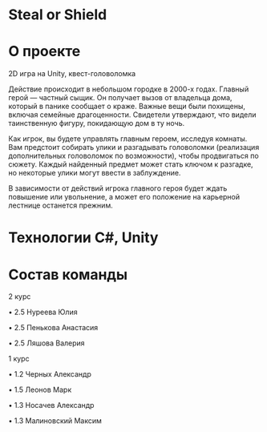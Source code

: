 # Steal or Shield

# О проекте

2D игра на Unity, квест-головоломка

Действие происходит в небольшом городке в 2000-х годах. Главный герой — частный сыщик. Он получает вызов от владельца дома, который в панике сообщает о краже. Важные вещи были похищены, включая семейные драгоценности. Свидетели утверждают, что видели таинственную фигуру, покидающую дом в ту ночь. 

Как игрок, вы будете управлять главным героем, исследуя комнаты. Вам предстоит собирать улики и разгадывать головоломки (реализация дополнительных головоломок по возможности), чтобы продвигаться по сюжету. Каждый найденный предмет может стать ключом к разгадке, но некоторые улики могут ввести в заблуждение.

В зависимости от действий игрока главного героя будет ждать повышение или увольнение, а может его положение на карьерной лестнице останется прежним.


# Технологии C#, Unity

# Состав команды

2 курс

•	2.5 Нуреева Юлия

•	2.5 Пенькова Анастасия

•	2.5 Ляшова Валерия

1 курс

•	1.2 Черных Александр

•	1.5 Леонов Марк

•	1.3 Носачев Александр

•	1.3 Малиновский Максим
